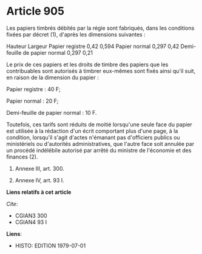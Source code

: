 # Article 905

Les papiers timbrés débités par la régie sont fabriqués, dans les conditions fixées par décret (1), d'après les dimensions
suivantes :

Hauteur         Largeur Papier registre                           0,42            0,594 Papier normal
0,297           0,42 Demi-feuille de papier normal             0,297           0,21 

Le prix de ces papiers et les droits de timbre des papiers que les contribuables sont autorisés à timbrer eux-mêmes sont
fixés ainsi qu'il suit, en raison de la dimension du papier :

Papier registre : 40 F;

Papier normal : 20 F;

Demi-feuille de papier normal : 10 F.

Toutefois, ces tarifs sont réduits de moitié lorsqu'une seule face du papier est utilisée à la rédaction d'un écrit
comportant plus d'une page, à la condition, lorsqu'il s'agit d'actes n'émanant pas d'officiers publics ou ministériels ou
d'autorités administratives, que l'autre face soit annulée par un procédé indélébile autorisé par arrêté du ministre de
l'économie et des finances (2).

1)  Annexe III, art. 300.

2)  Annexe IV, art. 93 I.

**Liens relatifs à cet article**

_Cite_:

  - CGIAN3 300
  - CGIAN4 93 I

**Liens**:

  - HISTO: EDITION 1979-07-01
